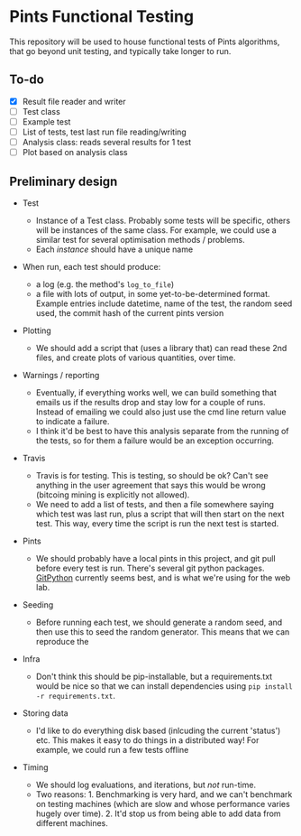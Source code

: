 # Pints Functional Testing

This repository will be used to house functional tests of Pints algorithms, that go beyond unit testing, and typically take longer to run.

## To-do

- [x] Result file reader and writer
- [ ] Test class
- [ ] Example test
- [ ] List of tests, test last run file reading/writing
- [ ] Analysis class: reads several results for 1 test
- [ ] Plot based on analysis class

## Preliminary design

- Test
    - Instance of a Test class. Probably some tests will be specific, others will be instances of the same class. For example, we could use a similar test for several optimisation methods / problems.
    - Each _instance_ should have a unique name
    
- When run, each test should produce:
    - a log (e.g. the method's `log_to_file`)
    - a file with lots of output, in some yet-to-be-determined format. Example entries include datetime, name of the test, the random seed used, the commit hash of the current pints version

- Plotting
    - We should add a script that (uses a library that) can read these 2nd files, and create plots of various quantities, over time.

- Warnings / reporting
    - Eventually, if everything works well, we can build something that emails us if the results drop and stay low for a couple of runs. Instead of emailing we could also just use the cmd line return value to indicate a failure.
    - I think it'd be best to have this analysis separate from the running of the tests, so for them a failure would be an exception occurring.
 
- Travis
    - Travis is for testing. This is testing, so should be ok? Can't see anything in the user agreement that says this would be wrong (bitcoing mining is explicitly not allowed).
    - We need to add a list of tests, and then a file somewhere saying which test was last run, plus a script that will then start on the next test. This way, every time the script is run the next test is started.
    
- Pints
    - We should probably have a local pints in this project, and git pull before every test is run. There's several git python packages. [GitPython](https://github.com/gitpython-developers/GitPython/graphs/contributors) currently seems best, and is what we're using for the web lab.
 
- Seeding
    - Before running each test, we should generate a random seed, and then use this to seed the random generator. This means that we can reproduce the 
    
- Infra
    - Don't think this should be pip-installable, but a requirements.txt would be nice so that we can install dependencies using `pip install -r requirements.txt`.
    
- Storing data
    - I'd like to do everything disk based (inlcuding the current 'status') etc. This makes it easy to do things in a distributed way! For example, we could run a few tests offline
    
- Timing
    - We should log evaluations, and iterations, but _not_ run-time.
    - Two reasons: 1. Benchmarking is very hard, and we can't benchmark on testing machines (which are slow and whose performance varies hugely over time). 2. It'd stop us from being able to add data from different machines.

